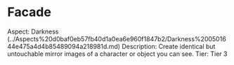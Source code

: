 # Facade

Aspect: Darkness (../Aspects%20d0baf0eb57fb40d1a0ea6e960f1847b2/Darkness%200501644e475a4d4b85489094a218981d.md)
Description: Create identical but untouchable mirror images of a character or object you can see.
Tier: Tier 3

